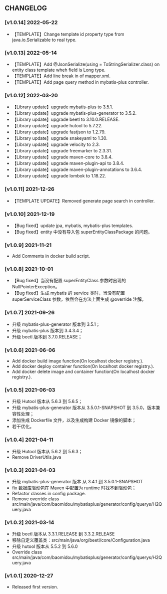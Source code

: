 ## CHANGELOG
### [v1.0.14] 2022-05-22
- 【TEMPLATE】Change template id property type from java.io.Serializable to real type.

### [v1.0.13] 2022-05-14
- 【TEMPLATE】Add @JsonSerialize(using = ToStringSerializer.class) on entity class template wheh field is Long type.
- 【TEMPLATE】Add line break in <sql id="Base_Column_List"> of mapper.xml.
- 【TEMPLATE】Add page query method in mybatis-plus controller.

### [v1.0.12] 2022-03-20
- 【Library update】upgrade mybatis-plus to 3.5.1.
- 【Library update】upgrade mybatis-plus-generator to 3.5.2.
- 【Library update】upgrade beetl to 3.10.0.RELEASE.
- 【Library update】upgrade hutool to 5.7.22.
- 【Library update】upgrade fastjson to 1.2.79.
- 【Library update】upgrade snakeyaml to 1.30.
- 【Library update】upgrade velocity to 2.3.
- 【Library update】upgrade freemarker to 2.3.31.
- 【Library update】upgrade maven-core to 3.8.4.
- 【Library update】upgrade maven-plugin-api to 3.8.4.
- 【Library update】upgrade maven-plugin-annotations to 3.6.4.
- 【Library update】upgrade lombok to 1.18.22.

### [v1.0.11] 2021-12-26
- 【TEMPLATE UPDATE】Removed generate page search in controller.

### [v1.0.10] 2021-12-19
- 【Bug fixed】update jpa, mybatis, mybatis-plus templates.
- 【Bug fixed】entity 中没有导入包 superEntityClassPackage 的问题。

### [v1.0.9] 2021-11-21
- Add Comments in docker build script.

### [v1.0.8] 2021-10-01
- 【Bug fixed】当没有配置 superEntityClass 参数时出现的 NullPointerException。
- 【Bug fixed】生成 mybatis 的 service 类时，当没有配置 superServiceClass 参数，依然会在方法上面生成 @override 注解。

### [v1.0.7] 2021-09-26
- 升级 mybatis-plus-generator 版本到 3.5.1；
- 升级 mybatis-plus 版本到 3.4.3.4；
- 升级 beetl 版本到 3.7.0.RELEASE；

### [v1.0.6] 2021-06-06
- Add docker build image function(On localhost docker registry.).
- Add docker deploy container function(On localhost docker registry.).
- Add docker delete image and container function(On localhost docker registry.).

### [v1.0.5] 2021-06-03
- 升级 Hutool 版本从 5.6.3 到 5.6.5；
- 升级 mybatis-plus-generator 版本从 3.5.0.1-SNAPSHOT 到 3.5.0，版本兼容性处理；
- 添加生成 Dockerfile 文件，以及生成构建 Docker 镜像的脚本；
- 若干优化。

### [v1.0.4] 2021-04-11
- 升级 Hutool 版本从 5.6.2 到 5.6.3；
- Remove DriverUtils.java

### [v1.0.3] 2021-04-03
- 升级 mybatis-plus-generator 版本 从 3.4.1 到 3.5.0.1-SNAPSHOT
- fix 数据库驱动包在 Maven 中配置为 <scope>runtime</scope> 时找不到驱动包；
- Refactor classes in config package.
- Remove override class src/main/java/com/baomidou/mybatisplus/generator/config/querys/H2Query.java

### [v1.0.2] 2021-03-14
- 升级 beetl 版本从 3.3.1.RELEASE 到 3.3.2.RELEASE
- 移除自定义覆盖类：src/main/java/org/beetl/core/Configuration.java
- 升级 hutool 版本从 5.5.2 到 5.6.0
- Override class src/main/java/com/baomidou/mybatisplus/generator/config/querys/H2Query.java

### [v1.0.1] 2020-12-27
- Released first version.